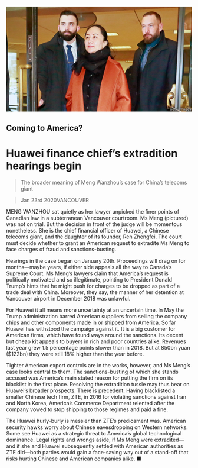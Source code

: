 ![](./images/20200125_WBP003_0.jpg)

## Coming to America?

# Huawei finance chief’s extradition hearings begin

> The broader meaning of Meng Wanzhou’s case for China’s telecoms giant

> Jan 23rd 2020VANCOUVER

MENG WANZHOU sat quietly as her lawyer unpicked the finer points of Canadian law in a subterranean Vancouver courtroom. Ms Meng (pictured) was not on trial. But the decision in front of the judge will be momentous nonetheless. She is the chief financial officer of Huawei, a Chinese telecoms giant, and the daughter of its founder, Ren Zhengfei. The court must decide whether to grant an American request to extradite Ms Meng to face charges of fraud and sanctions-busting.

Hearings in the case began on January 20th. Proceedings will drag on for months—maybe years, if either side appeals all the way to Canada’s Supreme Court. Ms Meng’s lawyers claim that America’s request is politically motivated and so illegitimate, pointing to President Donald Trump’s hints that he might push for charges to be dropped as part of a trade deal with China. Moreover, they say, the manner of her detention at Vancouver airport in December 2018 was unlawful.

For Huawei it all means more uncertainty at an uncertain time. In May the Trump administration barred American suppliers from selling the company chips and other components made in or shipped from America. So far Huawei has withstood the campaign against it. It is a big customer for American firms, which have found ways around the sanctions. Its decent but cheap kit appeals to buyers in rich and poor countries alike. Revenues last year grew 1.5 percentage points slower than in 2018. But at 850bn yuan ($122bn) they were still 18% higher than the year before.

Tighter American export controls are in the works, however, and Ms Meng’s case looks central to them. The sanctions-busting of which she stands accused was America’s main stated reason for putting the firm on its blacklist in the first place. Resolving the extradition tussle may thus bear on Huawei’s broader prospects. There is precedent. Having blacklisted a smaller Chinese tech firm, ZTE, in 2016 for violating sanctions against Iran and North Korea, America’s Commerce Department relented after the company vowed to stop shipping to those regimes and paid a fine.

The Huawei hurly-burly is messier than ZTE’s predicament was. American security hawks worry about Chinese eavesdropping on Western networks. Some see Huawei as a strategic threat to America’s global technological dominance. Legal rights and wrongs aside, if Ms Meng were extradited—and if she and Huawei subsequently settled with American authorities as ZTE did—both parties would gain a face-saving way out of a stand-off that risks hurting Chinese and American companies alike. ■